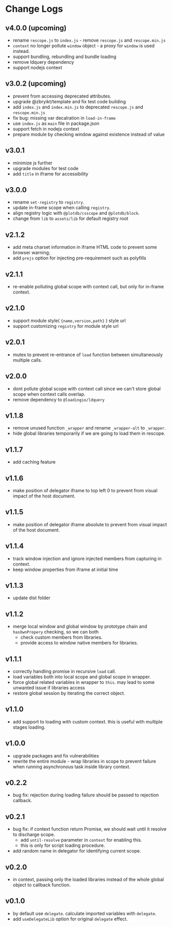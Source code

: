 # Change Logs

## v4.0.0 (upcoming)

 - rename `rescope.js` to `index.js` - remove `rescope.js` and `rescope.min.js`
 - `context` no longer pollute `window` object - a proxy for `window` is used instead.
 - support bundling, rebundling and bundle loading
 - remove ldquery dependency
 - support nodejs context


## v3.0.2 (upcoming)

 - prevent from accessing deprecated attributes.
 - upgrade @zbryikt/template and fix test code building
 - add `index.js` and `index.min.js` to deprecated `rescope.js` and `rescope.min.js`
 - fix bug: missing var decalration in `load-in-frame`
 - use `index.js` as `main` file in package.json
 - support fetch in nodejs context
 - prepare module by checking window against existence instead of value

## v3.0.1

 - minimize js further
 - upgrade modules for test code
 - add `title` in iframe for accessibility


## v3.0.0

 - rename `set-registry` to `registry`.
 - update in-frame scope when calling `registry`.
 - align registry logic with `@plotdb/csscope` and `@plotdb/block`.
 - change from `lib` to `assets/lib` for default registry root


## v2.1.2

 - add meta charset information in iframe HTML code to prevent some browser warning;
 - add `prejs` option for injecting pre-requirement such as polyfills


## v2.1.1

 - re-enable polluting global scope with context call, but only for in-frame context.


## v2.1.0

 - support module style( `{name,version,path}` ) style url
 - support customizing `registry` for module style url


## v2.0.1

 - mutex to prevent re-entrance of `load` function between simultaneously multiple calls.


## v2.0.0

 - dont pollute global scope with context call since we can't store global scope when context calls overlap.
 - remove dependency to `@loadingio/ldquery`


## v1.1.8

 - remove unused function `_wrapper` and rename `_wrapper-alt` to `_wrapper`.
 - hide global libraries temporarily if we are going to load them in rescope.


## v1.1.7

 - add caching feature


## v1.1.6

 - make position of delegator iframe to top left 0 to prevent from visual impact of the host document.


## v1.1.5

 - make position of delegator iframe absolute to prevent from visual impact of the host document.


## v1.1.4

 - track window injection and ignore injected members from capturing in context.
 - keep window properties from iframe at initial time


## v1.1.3

 - update dist folder


## v1.1.2

 - merge local window and global window by prototype chain and `hasOwnPropery` checking, so we can both
   - check custom members from libraries.
   - provide access to window native members for libraries.


## v1.1.1

 - correctly handling promise in recursive `load` call.
 - load variables both into local scope and global scope in wrapper.
 - force global related variables in wrapper to `this`. may lead to some unwanted issue if libraries access
 - restore global session by iterating the correct object.


## v1.1.0

 - add support to loading with custom context. this is useful with multiple stages loading.


## v1.0.0

 - upgrade packages and fix vulnerabilities
 - rewrite the entire module - wrap libraries in scope to prevent failure when running asynchronous task inside library context.


## v0.2.2

 - bug fix: rejection during loading failure should be passed to rejection callback.


## v0.2.1

 - bug fix: if context function return Promise, we should wait until it resolve to discharge scope.
   - add `until-resolve` parameter in `context` for enabling this.
   - this is only for script loading procedure. 
 - add random name in delegator for identifying current scope.


## v0.2.0

 - in context, passing only the loaded libraries instead of the whole global object to callback function.


## v0.1.0

 - by default use `delegate`. calculate imported variables with `delegate`.
 - add `useDelegateLib` option for original `delegate` effect.
